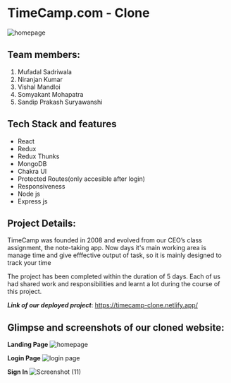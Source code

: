 # TimeCamp.com - Clone

![homepage](https://user-images.githubusercontent.com/97913174/187089736-f05ed392-01b4-4147-9272-fee176818b09.png)

## Team members:
1. Mufadal Sadriwala
2. Niranjan Kumar
3. Vishal Mandloi
4. Somyakant Mohapatra
5. Sandip Prakash Suryawanshi


## Tech Stack and features
- React
- Redux
- Redux Thunks
- MongoDB
- Chakra UI
- Protected Routes(only accesible after login)
- Responsiveness
- Node js
- Express js


## Project Details:
TimeCamp was founded in 2008 and evolved from our CEO’s class assignment, the note-taking app. Now days it's main working area is manage time and give efffective output of task, so it is mainly designed to track your time

The project has been completed within the duration of 5 days. Each of us had shared work and responsibilities and learnt a lot during the course of this project.



***Link of our deployed project***: https://timecamp-clone.netlify.app/




## Glimpse and screenshots of our cloned website:
**Landing Page**
![homepage](https://user-images.githubusercontent.com/97913174/187089736-f05ed392-01b4-4147-9272-fee176818b09.png)


**Login Page**
![login page](https://user-images.githubusercontent.com/97913174/187089754-0ede7063-20ad-42f3-bbaf-cf89d10c50cf.png)

**Sign In**
![Screenshot (11)](https://user-images.githubusercontent.com/101392029/194867190-458967da-5223-4bc5-b7af-b91e36322248.png)



